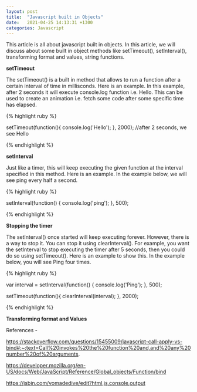 ```yaml
---
layout: post
title:  "Javascript built in Objects"
date:   2021-04-25 14:13:31 +1300
categories: Javascript
---
```


This article is all about javascript built in objects. In this article, we will discuss about some built in object methods like setTimeout(), setInterval(), transforming format and values, string functions.

**setTimeout**

The setTimeout() is a built in method that allows to run a function after a certain interval of time in millisconds.
Here is an example. In this example, after 2 seconds it will execute console.log function i.e. Hello. This can be used to create an animation i.e. fetch some code after some specific time has elapsed.

{% highlight ruby %}

setTimeout(function(){
  console.log('Hello');
}, 2000); //after 2 seconds, we see Hello

{% endhighlight %}

**setInterval**

Just like a timer, this will keep executing the given function at the interval specified in this method. Here is an example. In the example below, we will see ping every half a second. 

{% highlight ruby %}

 setInterval(function() {
    console.log('ping');
 }, 500);

{% endhighlight %}

**Stopping the timer**

The setInterval() once started will keep executing forever. However, there is a way to stop it. You can stop it using clearInterval(). For example, you want the setInterval to stop executing the timer after 5 seconds, then you could do so using setTimeout(). Here is an example to show this. In the example below, you will see Ping four times.

{% highlight ruby %}

 var interval = setInterval(function() {
    console.log('Ping');
 }, 500);

 setTimeout(function(){
   clearInterval(interval);
 }, 2000);

{% endhighlight %}

**Transforming format and Values**



References - 

https://stackoverflow.com/questions/15455009/javascript-call-apply-vs-bind#:~:text=Call%20invokes%20the%20function%20and,and%20any%20number%20of%20arguments. 

https://developer.mozilla.org/en-US/docs/Web/JavaScript/Reference/Global_objects/Function/bind 

https://jsbin.com/vomadedive/edit?html,js,console,output 